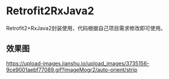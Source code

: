 # Retrofit2RxJava2
Retrofit2+RxJava2封装使用，代码根据自己项目需求修改即可使用。

## 效果图
https://upload-images.jianshu.io/upload_images/3735156-9ce9001aebf77089.gif?imageMogr2/auto-orient/strip
